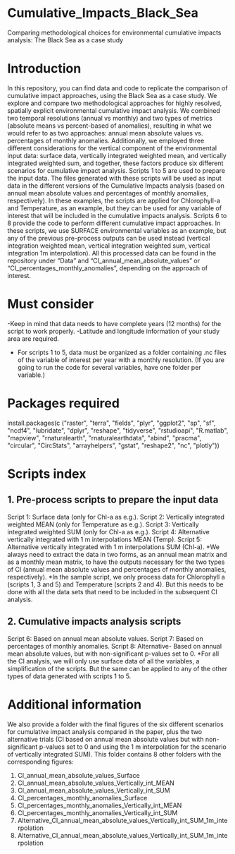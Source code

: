 # Cumulative_Impacts_Black_Sea
Comparing methodological choices for environmental cumulative impacts analysis: The Black Sea as a case study

# Introduction
In this repository, you can find data and code to replicate the comparison of cumulative impact approaches, using the Black Sea as a case study. We explore and compare two methodological approaches for highly resolved, spatially explicit environmental cumulative impact analysis. We combined two temporal resolutions (annual vs monthly) and two types of metrics (absolute means vs percent-based of anomalies), resulting in what we would refer to as two approaches: annual mean absolute values vs. percentages of monthly anomalies. Additionally, we employed three different considerations for the vertical component of the environmental input data: surface data, vertically integrated weighted mean, and vertically integrated weighted sum, and together, these factors produce six different scenarios for cumulative impact analysis.
Scripts 1 to 5 are used to prepare the input data. The files generated with these scripts will be used as input data in the different versions of the Cumulative Impacts analysis (based on annual mean absolute values and percentages of monthly anomalies, respectively). In these examples, the scripts are applied for Chlorophyll-a and Temperature, as an example, but they can be used for any variable of interest that will be included in the cumulative impacts analysis.
Scripts 6 to 8 provide the code to perform different cumulative impact approaches. In these scripts, we use SURFACE environmental variables as an example, but any of the previous pre-process outputs can be used instead (vertical integration weighted mean, vertical integration weighted sum, vertical integration 1m interpolation). All this processed data can be found in the repository under “Data” and “CI_annual_mean_absolute_values” or “CI_percentages_monthly_anomalies”, depending on the approach of interest.

# Must consider
-Keep in mind that data needs to have complete years (12 months) for the script to work properly.
-Latitude and longitude information of your study area are required.
- For scripts 1 to 5, data must be organized as a folder containing .nc files of the variable of interest per year with a monthly resolution. (If you are going to run the code for several variables, have one folder per variable.)



# Packages required
install.packages(c ("raster", "terra", "fields", "plyr", "ggplot2", "sp", "sf", "ncdf4", "lubridate", "dplyr", "reshape", "tidyverse", "rstudioapi", "R.matlab", "mapview", "rnaturalearth", "rnaturalearthdata", "abind", "pracma", "circular", "CircStats", "arrayhelpers", "gstat", "reshape2", "nc", "plotly"))


# Scripts index
## 1.	Pre-process scripts to prepare the input data
Script 1: Surface data (only for Chl-a as e.g.).
Script 2: Vertically integrated weighted MEAN (only for Temperature as e.g.).
Script 3: Vertically integrated weighted SUM (only for Chl-a as e.g.).
Script 4: Alternative vertically integrated with 1 m interpolations MEAN (Temp).
Script 5: Alternative vertically integrated with 1 m interpolations SUM (Chl-a).
*We always need to extract the data in two forms, as an annual mean matrix and as a monthly mean matrix, to have the outputs necessary for the two types of CI (annual mean absolute values and percentages of monthly anomalies, respectively).
*In the sample script, we only process data for Chlorophyll a (scripts 1, 3 and 5) and Temperature (scripts 2 and 4). But this needs to be done with all the data sets that need to be included in the subsequent CI analysis.

## 2.	Cumulative impacts analysis scripts
Script 6: Based on annual mean absolute values.
Script 7: Based on percentages of monthly anomalies.
Script 8: Alternative- Based on annual mean absolute values, but with non-significant p-values set to 0.
*For all the CI analysis, we will only use surface data of all the variables, a simplification of the scripts. But the same can be applied to any of the other types of data generated with scripts 1 to 5.

# Additional information
We also provide a folder with the final figures of the six different scenarios for cumulative impact analysis compared in the paper, plus the two alternative trials (CI based on annual mean absolute values but with non-significant p-values set to 0 and using the 1 m interpolation for the scenario of vertically integrated SUM). 
This folder contains 8 other folders with the corresponding figures:
1.	CI_annual_mean_absolute_values_Surface
2.	CI_annual_mean_absolute_values_Vertically_int_MEAN
3.	CI_annual_mean_absolute_values_Vertically_int_SUM
4.	CI_percentages_monthly_anomalies_Surface
5.	CI_percentages_monthly_anomalies_Vertically_int_MEAN
6.	CI_percentages_monthly_anomalies_Vertically_int_SUM
7.	Alternative_CI_annual_mean_absolute_values_Vertically_int_SUM_1m_interpolation
8.	Alternative_CI_annual_mean_absolute_values_Vertically_int_SUM_1m_interpolation

